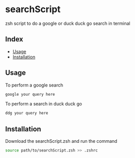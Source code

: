 # searchScript
zsh script to do a google or duck duck go search in terminal

## Index
- [Usage](#Usage)
- [Installation](#Installation)

## Usage
To perform a google search
```zsh
google your query here
```
To perform a search in duck duck go
```zsh
ddg your query here
```

## Installation
Download the searchScript.zsh and run the command
```zsh
source path/to/searchScript.zsh >> .zshrc
```
